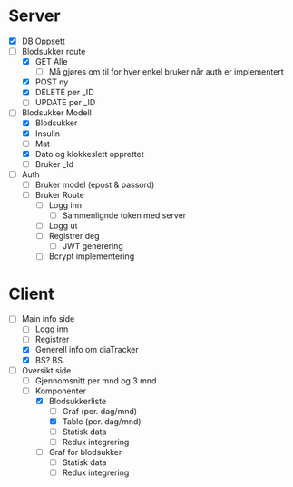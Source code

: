 # Server
- [x] DB Oppsett
- [ ] Blodsukker route
	- [x] GET Alle
		- [ ] Må gjøres om til for hver enkel bruker når auth er implementert
	- [x] POST ny
	- [x] DELETE per _ID
	- [ ] UPDATE per _ID 
- [ ] Blodsukker Modell
  - [x] Blodsukker
  - [x] Insulin
  - [ ] Mat
  - [x] Dato og klokkeslett opprettet
  - [ ] Bruker _Id
- [ ] Auth
  - [ ] Bruker model (epost & passord)
  - [ ] Bruker Route
	- [ ] Logg inn
		- [ ] Sammenlignde token med server
	- [ ] Logg ut
	- [ ] Registrer deg
		- [ ] JWT generering
	- [ ] Bcrypt implementering
# Client
- [ ] Main info side
	- [ ] Logg inn
	- [ ] Registrer
	- [x] Generell info om diaTracker
	- [x] BS? BS.
- [ ] Oversikt side
	- [ ] Gjennomsnitt per mnd og 3 mnd
	- [ ] Komponenter
		- [x] Blodsukkerliste
			- [ ] Graf (per. dag/mnd)
			- [x] Table (per. dag/mnd)
			- [ ] Statisk data
			- [ ] Redux integrering
		- [ ] Graf for blodsukker
			- [ ] Statisk data
			- [ ] Redux integrering